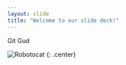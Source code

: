 ```yaml
---
layout: slide
title: "Welcome to our slide deck!"
---
```


Git Gud

![Robotocat](https://octodex.github.com/images/Robotocat.png)
{: .center}
